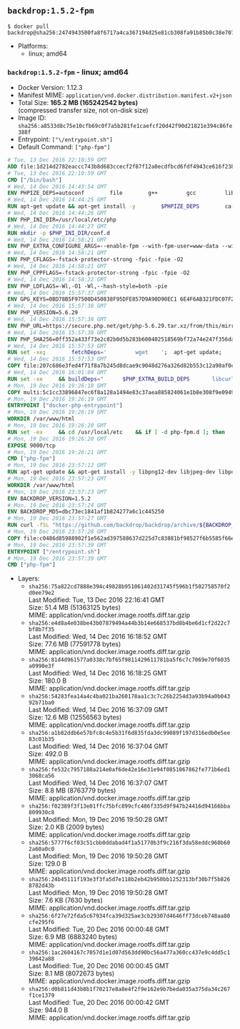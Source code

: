 ## `backdrop:1.5.2-fpm`

```console
$ docker pull backdrop@sha256:2474943500fa8f6717a4ca367194d25e81cb308fa91b85b0c38e7074d0841d83
```

-	Platforms:
	-	linux; amd64

### `backdrop:1.5.2-fpm` - linux; amd64

-	Docker Version: 1.12.3
-	Manifest MIME: `application/vnd.docker.distribution.manifest.v2+json`
-	Total Size: **165.2 MB (165242542 bytes)**  
	(compressed transfer size, not on-disk size)
-	Image ID: `sha256:a8533d8c75e10cfb69c0f7a5b281fe1caefcf20d42f90d21821e394c86fe388f`
-	Entrypoint: `["\/entrypoint.sh"]`
-	Default Command: `["php-fpm"]`

```dockerfile
# Tue, 13 Dec 2016 22:10:59 GMT
ADD file:1d214d2782eaccc743b8d683ccecf2f87f12a0ecdfbcd6fdf4943ce616f23870 in / 
# Tue, 13 Dec 2016 22:10:59 GMT
CMD ["/bin/bash"]
# Wed, 14 Dec 2016 14:43:54 GMT
ENV PHPIZE_DEPS=autoconf 		file 		g++ 		gcc 		libc-dev 		make 		pkg-config 		re2c
# Wed, 14 Dec 2016 14:44:25 GMT
RUN apt-get update && apt-get install -y 		$PHPIZE_DEPS 		ca-certificates 		curl 		libedit2 		libsqlite3-0 		libxml2 		xz-utils 	--no-install-recommends && rm -r /var/lib/apt/lists/*
# Wed, 14 Dec 2016 14:44:26 GMT
ENV PHP_INI_DIR=/usr/local/etc/php
# Wed, 14 Dec 2016 14:44:27 GMT
RUN mkdir -p $PHP_INI_DIR/conf.d
# Wed, 14 Dec 2016 14:58:21 GMT
ENV PHP_EXTRA_CONFIGURE_ARGS=--enable-fpm --with-fpm-user=www-data --with-fpm-group=www-data
# Wed, 14 Dec 2016 14:58:21 GMT
ENV PHP_CFLAGS=-fstack-protector-strong -fpic -fpie -O2
# Wed, 14 Dec 2016 14:58:21 GMT
ENV PHP_CPPFLAGS=-fstack-protector-strong -fpic -fpie -O2
# Wed, 14 Dec 2016 14:58:22 GMT
ENV PHP_LDFLAGS=-Wl,-O1 -Wl,--hash-style=both -pie
# Wed, 14 Dec 2016 15:57:37 GMT
ENV GPG_KEYS=0BD78B5F97500D450838F95DFE857D9A90D90EC1 6E4F6AB321FDC07F2C332E3AC2BF0BC433CFC8B3
# Wed, 14 Dec 2016 15:57:38 GMT
ENV PHP_VERSION=5.6.29
# Wed, 14 Dec 2016 15:57:38 GMT
ENV PHP_URL=https://secure.php.net/get/php-5.6.29.tar.xz/from/this/mirror PHP_ASC_URL=https://secure.php.net/get/php-5.6.29.tar.xz.asc/from/this/mirror
# Wed, 14 Dec 2016 15:57:38 GMT
ENV PHP_SHA256=0ff352a433f73e2c82b0d5b283b600402518569bf72a74e247f356dacbf322a7 PHP_MD5=190bf5b52d1fc68d5500a8cdc7e33164
# Wed, 14 Dec 2016 15:57:53 GMT
RUN set -xe; 		fetchDeps=' 		wget 	'; 	apt-get update; 	apt-get install -y --no-install-recommends $fetchDeps; 	rm -rf /var/lib/apt/lists/*; 		mkdir -p /usr/src; 	cd /usr/src; 		wget -O php.tar.xz "$PHP_URL"; 		if [ -n "$PHP_SHA256" ]; then 		echo "$PHP_SHA256 *php.tar.xz" | sha256sum -c -; 	fi; 	if [ -n "$PHP_MD5" ]; then 		echo "$PHP_MD5 *php.tar.xz" | md5sum -c -; 	fi; 		if [ -n "$PHP_ASC_URL" ]; then 		wget -O php.tar.xz.asc "$PHP_ASC_URL"; 		export GNUPGHOME="$(mktemp -d)"; 		for key in $GPG_KEYS; do 			gpg --keyserver ha.pool.sks-keyservers.net --recv-keys "$key"; 		done; 		gpg --batch --verify php.tar.xz.asc php.tar.xz; 		rm -r "$GNUPGHOME"; 	fi; 		apt-get purge -y --auto-remove $fetchDeps
# Wed, 14 Dec 2016 15:57:53 GMT
COPY file:207c686e3fed4f71f8a7b245d8dcae9c9048d276a326d82b553c12a90af0c0ca in /usr/local/bin/ 
# Wed, 14 Dec 2016 16:01:04 GMT
RUN set -xe 	&& buildDeps=" 		$PHP_EXTRA_BUILD_DEPS 		libcurl4-openssl-dev 		libedit-dev 		libsqlite3-dev 		libssl-dev 		libxml2-dev 	" 	&& apt-get update && apt-get install -y $buildDeps --no-install-recommends && rm -rf /var/lib/apt/lists/* 		&& export CFLAGS="$PHP_CFLAGS" 		CPPFLAGS="$PHP_CPPFLAGS" 		LDFLAGS="$PHP_LDFLAGS" 	&& docker-php-source extract 	&& cd /usr/src/php 	&& ./configure 		--with-config-file-path="$PHP_INI_DIR" 		--with-config-file-scan-dir="$PHP_INI_DIR/conf.d" 				--disable-cgi 				--enable-ftp 		--enable-mbstring 		--enable-mysqlnd 				--with-curl 		--with-libedit 		--with-openssl 		--with-zlib 				$PHP_EXTRA_CONFIGURE_ARGS 	&& make -j "$(nproc)" 	&& make install 	&& { find /usr/local/bin /usr/local/sbin -type f -executable -exec strip --strip-all '{}' + || true; } 	&& make clean 	&& docker-php-source delete 		&& apt-get purge -y --auto-remove -o APT::AutoRemove::RecommendsImportant=false $buildDeps
# Mon, 19 Dec 2016 19:26:18 GMT
COPY multi:5c1cc33896847ec6f8a128a1494e83c37aea885824061e1b8e308f9e09499956 in /usr/local/bin/ 
# Mon, 19 Dec 2016 19:26:19 GMT
ENTRYPOINT ["docker-php-entrypoint"]
# Mon, 19 Dec 2016 19:26:19 GMT
WORKDIR /var/www/html
# Mon, 19 Dec 2016 19:26:20 GMT
RUN set -ex 	&& cd /usr/local/etc 	&& if [ -d php-fpm.d ]; then 		sed 's!=NONE/!=!g' php-fpm.conf.default | tee php-fpm.conf > /dev/null; 		cp php-fpm.d/www.conf.default php-fpm.d/www.conf; 	else 		mkdir php-fpm.d; 		cp php-fpm.conf.default php-fpm.d/www.conf; 		{ 			echo '[global]'; 			echo 'include=etc/php-fpm.d/*.conf'; 		} | tee php-fpm.conf; 	fi 	&& { 		echo '[global]'; 		echo 'error_log = /proc/self/fd/2'; 		echo; 		echo '[www]'; 		echo '; if we send this to /proc/self/fd/1, it never appears'; 		echo 'access.log = /proc/self/fd/2'; 		echo; 		echo 'clear_env = no'; 		echo; 		echo '; Ensure worker stdout and stderr are sent to the main error log.'; 		echo 'catch_workers_output = yes'; 	} | tee php-fpm.d/docker.conf 	&& { 		echo '[global]'; 		echo 'daemonize = no'; 		echo; 		echo '[www]'; 		echo 'listen = [::]:9000'; 	} | tee php-fpm.d/zz-docker.conf
# Mon, 19 Dec 2016 19:26:20 GMT
EXPOSE 9000/tcp
# Mon, 19 Dec 2016 19:26:21 GMT
CMD ["php-fpm"]
# Mon, 19 Dec 2016 23:57:12 GMT
RUN apt-get update && apt-get install -y libpng12-dev libjpeg-dev libpq-dev 	&& rm -rf /var/lib/apt/lists/* 	&& docker-php-ext-configure gd --with-png-dir=/usr --with-jpeg-dir=/usr 	&& docker-php-ext-install gd mbstring pdo pdo_mysql pdo_pgsql zip
# Mon, 19 Dec 2016 23:57:23 GMT
WORKDIR /var/www/html
# Mon, 19 Dec 2016 23:57:23 GMT
ENV BACKDROP_VERSION=1.5.2
# Mon, 19 Dec 2016 23:57:24 GMT
ENV BACKDROP_MD5=dbc73ec1841af1b824277a6c1c445250
# Mon, 19 Dec 2016 23:57:27 GMT
RUN curl -fSL "https://github.com/backdrop/backdrop/archive/${BACKDROP_VERSION}.tar.gz" -o backdrop.tar.gz 	&& echo "${BACKDROP_MD5} *backdrop.tar.gz" | md5sum -c - 	&& tar -xz --strip-components=1 -f backdrop.tar.gz 	&& rm backdrop.tar.gz 	&& chown -R www-data:www-data sites
# Mon, 19 Dec 2016 23:57:28 GMT
COPY file:c0486d85988902f1e562ad397588637d225d7c83881bf98527f6b5585f66ee13 in /entrypoint.sh 
# Mon, 19 Dec 2016 23:57:39 GMT
ENTRYPOINT ["/entrypoint.sh"]
# Mon, 19 Dec 2016 23:57:39 GMT
CMD ["php-fpm"]
```

-	Layers:
	-	`sha256:75a822cd7888e394c49828b951061402d31745f596b1f502758570f2d0ee79e2`  
		Last Modified: Tue, 13 Dec 2016 22:16:41 GMT  
		Size: 51.4 MB (51363125 bytes)  
		MIME: application/vnd.docker.image.rootfs.diff.tar.gzip
	-	`sha256:e4d8a4e038be43b07879494a44b3b14e668537bd8b4be6d1cf2d22c7bf8b7f35`  
		Last Modified: Wed, 14 Dec 2016 16:18:52 GMT  
		Size: 77.6 MB (77591778 bytes)  
		MIME: application/vnd.docker.image.rootfs.diff.tar.gzip
	-	`sha256:81d4d961577a0338c7bf65f9811429611781ba5f6c7c7069e70f6035a0990e3f`  
		Last Modified: Wed, 14 Dec 2016 16:18:25 GMT  
		Size: 180.0 B  
		MIME: application/vnd.docker.image.rootfs.diff.tar.gzip
	-	`sha256:54283fea14a4c4ba021ba260178aa1c3c7c26b2254d3a93b94a0b04392b71ba0`  
		Last Modified: Wed, 14 Dec 2016 16:37:09 GMT  
		Size: 12.6 MB (12556563 bytes)  
		MIME: application/vnd.docker.image.rootfs.diff.tar.gzip
	-	`sha256:a1b82ddb6e57bfc8c4e5b31f6d835fda3dc99089f197d316edb0e5ee83c01b35`  
		Last Modified: Wed, 14 Dec 2016 16:37:04 GMT  
		Size: 492.0 B  
		MIME: application/vnd.docker.image.rootfs.diff.tar.gzip
	-	`sha256:fe532c7957188a214e0af6de42e16e31e94f0851067862fe771b6ed13068ca56`  
		Last Modified: Wed, 14 Dec 2016 16:37:07 GMT  
		Size: 8.8 MB (8763779 bytes)  
		MIME: application/vnd.docker.image.rootfs.diff.tar.gzip
	-	`sha256:f02389f3f13e01ffc75bfc899cfc486f335d9f947b24416d94166bba809930c8`  
		Last Modified: Mon, 19 Dec 2016 19:50:28 GMT  
		Size: 2.0 KB (2009 bytes)  
		MIME: application/vnd.docker.image.rootfs.diff.tar.gzip
	-	`sha256:5777f6cf03c51cbb0ddabad4f1a51770b3f9c216f3da58eddc960b602a60a0c0`  
		Last Modified: Mon, 19 Dec 2016 19:50:28 GMT  
		Size: 129.0 B  
		MIME: application/vnd.docker.image.rootfs.diff.tar.gzip
	-	`sha256:24b45111f193e3f3fa5d7e118b2eb42b950bb1252313bf30b7f5b8268782d43b`  
		Last Modified: Mon, 19 Dec 2016 19:50:28 GMT  
		Size: 7.6 KB (7630 bytes)  
		MIME: application/vnd.docker.image.rootfs.diff.tar.gzip
	-	`sha256:6f27e72fda5c67934fca39d325ae3cb29307d4646ff73dceb748aa80cfe295f6`  
		Last Modified: Tue, 20 Dec 2016 00:00:48 GMT  
		Size: 6.9 MB (6883240 bytes)  
		MIME: application/vnd.docker.image.rootfs.diff.tar.gzip
	-	`sha256:1ac2604167c7057d1e1d07d563dd90bc56a477a360cc437e9c4dd5c139642a88`  
		Last Modified: Tue, 20 Dec 2016 00:00:45 GMT  
		Size: 8.1 MB (8072673 bytes)  
		MIME: application/vnd.docker.image.rootfs.diff.tar.gzip
	-	`sha256:d0b811d43b8b1f70217e8a8e4f2f9e162e9b7beda035a375da34c267f1ce1379`  
		Last Modified: Tue, 20 Dec 2016 00:00:42 GMT  
		Size: 944.0 B  
		MIME: application/vnd.docker.image.rootfs.diff.tar.gzip
